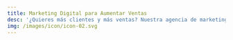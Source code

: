```yaml
---
title: Marketing Digital para Aumentar Ventas
desc: '¿Quieres más clientes y más ventas? Nuestra agencia de marketing digital te ofrece las herramientas y estrategias necesarias para lograrlo.'
img: /images/icon/icon-02.svg
---
```


